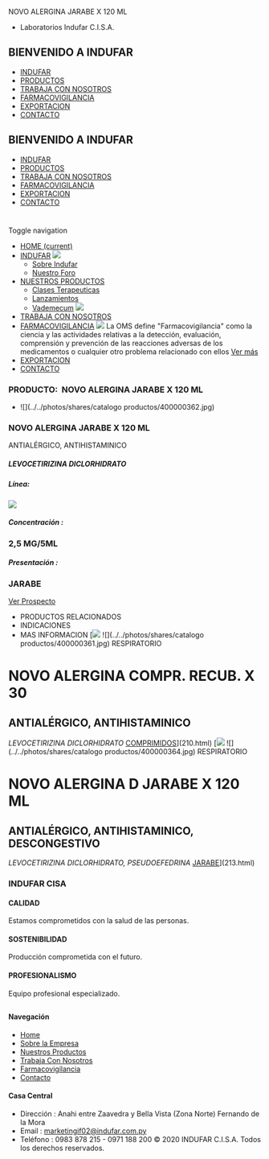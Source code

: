 NOVO ALERGINA JARABE X 120 ML
- Laboratorios Indufar C.I.S.A.
## BIENVENIDO A INDUFAR
* [INDUFAR](211.html#)
* [PRODUCTOS](211.html#)
* [TRABAJA CON NOSOTROS](211.html#)
* [FARMACOVIGILANCIA](211.html#)
* [EXPORTACION](211.html#)
* [CONTACTO](211.html#)
## BIENVENIDO A INDUFAR
* [INDUFAR](../../index.html)
* [PRODUCTOS](../../productos.html)
* [TRABAJA CON NOSOTROS](../../trabaja_con_nosotros.html)
* [FARMACOVIGILANCIA](../../farmacovigilancia.html)
* [EXPORTACION](../../exportacion.html)
* [CONTACTO](../../contacto.html)
# 
Toggle navigation
* [HOME (current)](../../index.html)
* [INDUFAR](211.html#) 
  [![ ](../../photos/shares/Sistema/Menu/indufar_menul.jpg)](../../institucional.html)
  - [Sobre Indufar](../../institucional.html)
  - [Nuestro Foro](../../blog.html)
* [NUESTROS PRODUCTOS](211.html#) 
  - [Clases Terapeuticas](../clases_terapeuticas.html)
  - [Lanzamientos](../lanzamientos.html)
  - [Vademecum](../../productos.html)
  [![ ](../../photos/shares/Sistema/Menu/productos.png)](../../productos.html)
* [TRABAJA CON NOSOTROS](../../trabaja_con_nosotros.html)
* [FARMACOVIGILANCIA](211.html#) 
  [![ ](../../photos/shares/Sistema/Menu/TUBOS.png)](../../farmacovigilancia.html)
  La OMS define "Farmacovigilancia" como la ciencia y las actividades relativas a la detección, evaluación, comprensión y prevención de las reacciones adversas de los medicamentos o cualquier otro problema relacionado con ellos
  [Ver más](../../farmacovigilancia.html)
* [EXPORTACION](../../exportacion.html)
* [CONTACTO](../../contacto.html)
### PRODUCTO:  NOVO ALERGINA JARABE X 120 ML
* ![](../../photos/shares/catalogo productos/400000362.jpg)
### **NOVO ALERGINA JARABE X 120 ML**
ANTIALÉRGICO, ANTIHISTAMINICO
##### **LEVOCETIRIZINA DICLORHIDRATO**
##### **Línea:**
[![](../../photos/shares/Laboratorios/lab_medical.png)](../linea/2.html)
##### **Concentración :**
### 2,5 MG/5ML
##### **Presentación :**
### JARABE
[Ver Prospecto](https://www.indufar.com.py/files/shares/prospectos/400000362.pdf)
* PRODUCTOS RELACIONADOS
* INDICACIONES
* MAS INFORMACION
[![](../../photos/shares/Laboratorios/lab_medical.png)
![](../../photos/shares/catalogo productos/400000361.jpg)
RESPIRATORIO
# NOVO ALERGINA COMPR. RECUB. X 30
## ANTIALÉRGICO, ANTIHISTAMINICO
*LEVOCETIRIZINA DICLORHIDRATO*
[COMPRIMIDOS](211.html#)](210.html)
[![](../../photos/shares/Laboratorios/lab_medical.png)
![](../../photos/shares/catalogo productos/400000364.jpg)
RESPIRATORIO
# NOVO ALERGINA D JARABE X 120 ML
## ANTIALÉRGICO, ANTIHISTAMINICO, DESCONGESTIVO
*LEVOCETIRIZINA DICLORHIDRATO, PSEUDOEFEDRINA*
[JARABE](211.html#)](213.html)
### INDUFAR CISA
#### CALIDAD
Estamos comprometidos con la salud de las personas.
#### SOSTENIBILIDAD
Producción comprometida con el futuro.
#### PROFESIONALISMO
Equipo profesional especializado.
## 
#### Navegación
* [Home](../../index.html)
* [Sobre la Empresa](../../institucional.html)
* [Nuestros Productos](../../productos.html)
* [Trabaja Con Nosotros](../../trabaja_con_nosotros.html)
* [Farmacovigilancia](../../farmacovigilancia.html)
* [Contacto](../../contacto.html)
#### Casa Central
* Dirección : Anahi entre Zaavedra y Bella Vista (Zona Norte) Fernando de la Mora
* Email : [marketingif02@indufar.com.py](mailto:marketingif02@indufar.com.py)
* Teléfono : 0983 878 215 - 0971 188 200
© 2020 INDUFAR C.I.S.A. Todos los derechos reservados.